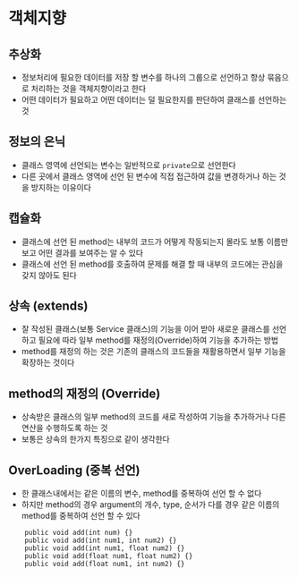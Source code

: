 # 객체지향
## 추상화
* 정보처리에 필요한 데이터를 저장 할 변수를 하나의 그룹으로 선언하고 항상 묶음으로 처리하는 것을 객체지향이라고 한다
* 어떤 데이터가 필요하고 어떤 데이터는 덜 필요한지를 판단하여 클래스를 선언하는 것

## 정보의 은닉
* 클래스 영역에 선언되는 변수는 일반적으로 ```private```으로 선언한다
* 다른 곳에서 클래스 영역에 선언 된 변수에 직접 접근하여 값을 변경하거나 하는 것을 방지하는 이유이다

## 캡슐화
* 클래스에 선언 된 method는 내부의 코드가 어떻게 작동되는지 몰라도 보통 이름만 보고 어떤 결과를 보여주는 알 수 있다
* 클래스에 선언 된 method를 호출하여 문제를 해결 할 때 내부의 코드에는 관심을 갖지 않아도 된다

## 상속 (extends)
* 잘 작성된 클래스(보통 Service 클래스)의 기능을 이어 받아 새로운 클래스를 선언하고 필요에 따라 일부 method를 재정의(Override)하여 기능을 추가하는 방법
* method를 재정의 하는 것은 기존의 클래스의 코드들을 재활용하면서 일부 기능을 확장하는 것이다

## method의 재정의 (Override)
* 상속받은 클래스의 일부 method의 코드를 새로 작성하여 기능을 추가하거나 다른 연산을 수행하도록 하는 것
* 보통은 상속의 한가지 특징으로 같이 생각한다

## OverLoading (중복 선언)
* 한 클래스내에서는 같은 이름의 변수, method를 중복하여 선언 할 수 없다
* 하지만 method의 경우 argument의 개수, type, 순서가 다를 경우 같은 이름의 method를 중복하여 선언 할 수 있다
```
	public void add(int num) {}
	public void add(int num1, int num2) {}
	public void add(int num1, float num2) {}
	public void add(float num1, float num2) {}
	public void add(float num1, int num2) {}
```
